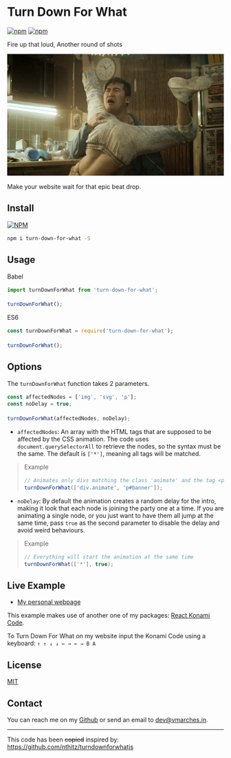 # Turn Down For What

[![npm](https://img.shields.io/npm/v/turn-down-for-what.svg)]()
[![npm](https://img.shields.io/npm/dt/turn-down-for-what.svg)]()

Fire up that loud, Another round of shots

![Turn Down For What Video Thumbnail](./assets/banner.jpg)

Make your website wait for that epic beat drop.

## Install

[![NPM](https://nodei.co/npm/turn-down-for-what.png)](https://www.npmjs.com/package/turn-down-for-what)

```bash
npm i turn-down-for-what -S
```

## Usage

Babel

```js
import turnDownForWhat from 'turn-down-for-what';

turnDownForWhat();
```

ES6

```js
const turnDownForWhat = require('turn-down-for-what');

turnDownForWhat();
```

## Options

The `turnDownForWhat` function takes 2 parameters.

```js
const affectedNodes = ['img', 'svg', 'p'];
const noDelay = true;

turnDownForWhat(affectedNodes, noDelay);
```

* `affectedNodes`: An array with the HTML tags that are supposed to be affected by the CSS animation. The code uses `document.querySelectorAll` to retrieve the nodes, so the syntax must be the same. The default is `['*']`, meaning all tags will be matched.

> Example
> ```js
> // Animates only divs matching the class 'animate' and the tag <p id="banner">
> turnDownForWhat(['div.animate', 'p#banner']);
> ```

* `noDelay`: By default the animation creates a random delay for the intro, making it look that each node is joining the party one at a time. If you are animating a single node, or you just want to have them all jump at the same time, pass `true` as the second parameter to disable the delay and avoid weird behaviours.

> Example
> ```js
> // Everything will start the animation at the same time
> turnDownForWhat(['*'], true);
> ```

## Live Example
* <a href="https://vmarches.in" target="_blank">My personal webpage</a>

This example makes use of another one of my packages: <a href="https://github.com/vmarchesin/react-konami-code" target="_blank">React Konami Code</a>.

To Turn Down For What on my website input the Konami Code using a keyboard: `↑ ↑ ↓ ↓ ← → ← → B A`

## License

[MIT](https://github.com/vmarchesin/turn-down-for-what/blob/master/LICENSE)

## Contact

You can reach me on my [Github](https://github.com/vmarchesin) or send an email to [dev@vmarches.in](mailto:dev@vmarches.in).

---
This code has been ~~copied~~ inspired by: https://github.com/nthitz/turndownforwhatjs